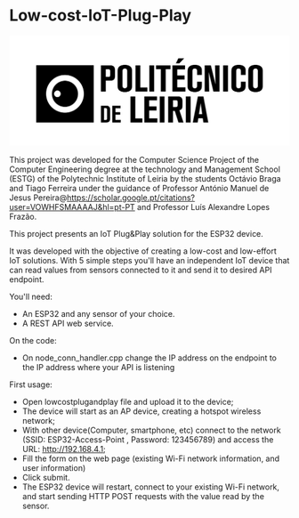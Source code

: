 # Low-cost-IoT-Plug-Play
![IPLeiria Logo](/politecnico_h-01.png)



This project was developed for the Computer Science Project of the Computer Engineering degree at the technology and Management School (ESTG) of the Polytechnic Institute of Leiria by the students Octávio Braga and Tiago Ferreira under the guidance of Professor António Manuel de Jesus Pereira@https://scholar.google.pt/citations?user=VOWHFSMAAAAJ&hl=pt-PT and Professor Luís Alexandre Lopes Frazão. 


This project presents an IoT Plug&Play solution for the ESP32 device. 

It was developed with the objective of creating a low-cost and low-effort IoT solutions.
With 5 simple steps  you'll have an independent IoT device that can read values from sensors connected to it and send it to desired API endpoint.

You'll need:

 - An ESP32 and any sensor of your choice. 
 - A REST API web service. 
 
On the code:

 - On node_conn_handler.cpp change the IP address on the endpoint to the IP address where your API is listening

First usage:
  
  - Open lowcostplugandplay file and upload it to the device;
  - The device will start as an AP device, creating a hotspot wireless network;
  - With other device(Computer, smartphone, etc) connect to the network (SSID: ESP32-Access-Point , Password: 123456789) and access the URL: http://192.168.4.1;
  - Fill the form on the web page (existing Wi-Fi network information, and user information)
  - Click submit. 
  - The ESP32 device will restart, connect to your existing Wi-Fi network, and start sending HTTP POST requests with the value read by the sensor.
  
